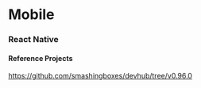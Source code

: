 # Mobile
### React Native
#### Reference Projects
https://github.com/smashingboxes/devhub/tree/v0.96.0
